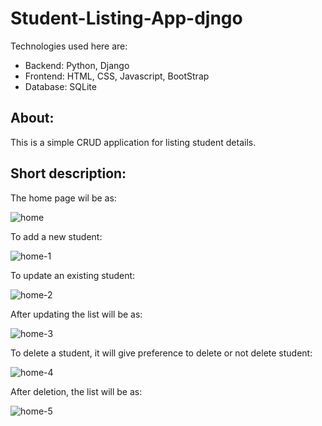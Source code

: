 # Student-Listing-App-djngo

Technologies used here are:
* Backend: Python, Django
* Frontend: HTML, CSS, Javascript, BootStrap
* Database: SQLite

About:
-------
This is a simple CRUD application for listing student details.

Short description:
-------------------
The home page wil be as:

![home](https://github.com/user-attachments/assets/7abc1502-822a-44a3-a9a5-a25a2f0db291)

To add a new student:

![home-1](https://github.com/user-attachments/assets/c408c29a-d7c3-4050-ab79-324f2f748262)

To update an existing student:

![home-2](https://github.com/user-attachments/assets/c5b1ffb6-b186-489a-a413-9329355459f7)

After updating the list will be as:

![home-3](https://github.com/user-attachments/assets/2e79ce0c-2df4-482e-9692-ac2c2268cbde)

To delete a student, it will give preference to delete or not delete student:

![home-4](https://github.com/user-attachments/assets/7c6a1fb3-0fc9-41e7-9a95-3919dfc927a7)

After deletion, the list will be as:

![home-5](https://github.com/user-attachments/assets/0ce2539d-29b3-4e4a-a520-7199496daa47)



